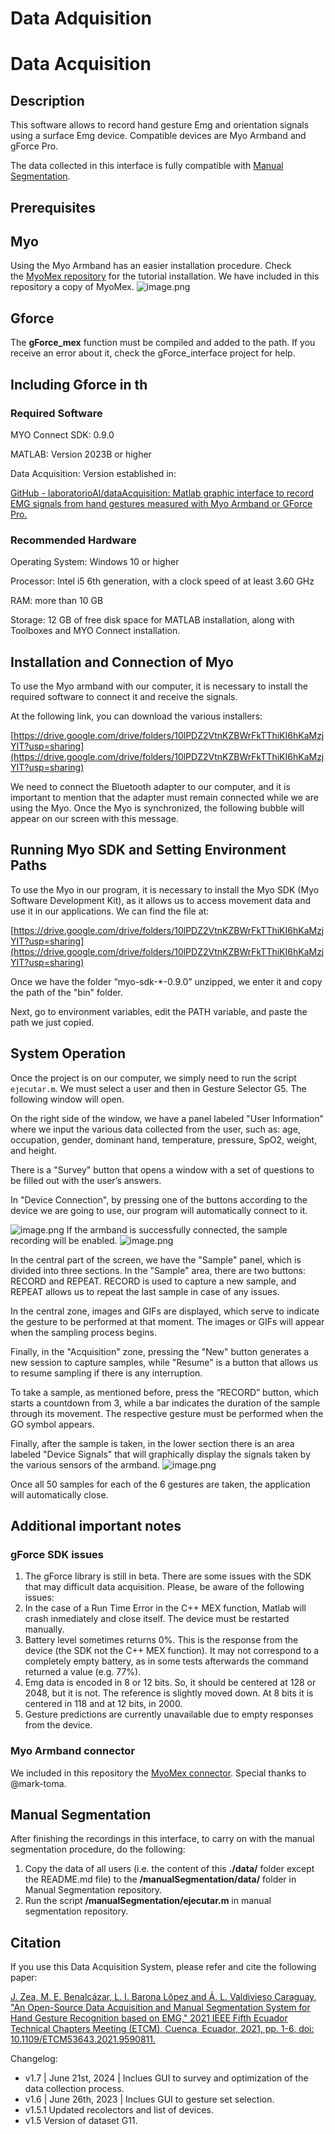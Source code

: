 # Data Adquisition

# Data Acquisition

## **Description**

This software allows to record hand gesture Emg and orientation signals using a surface Emg device. Compatible devices are Myo Armband and gForce Pro.

The data collected in this interface is fully compatible with [Manual Segmentation](https://github.com/laboratorioAI/manualSegmentation).

## **Prerequisites**

## **Myo**

Using the Myo Armband has an easier installation procedure. Check the [MyoMex repository](https://github.com/mark-toma/MyoMex) for the tutorial installation. We have included in this repository a copy of MyoMex.
![image.png](/images/README/image2.png)

## **Gforce**

The **gForce_mex** function must be compiled and added to the path. If you receive an error about it, check the gForce_interface project for help.

## Including Gforce in th

### Required Software

MYO Connect SDK: 0.9.0

MATLAB: Version 2023B or higher

Data Acquisition: Version established in:

[GitHub - laboratorioAI/dataAcquisition: Matlab graphic interface to record EMG signals from hand gestures measured with Myo Armband or GForce Pro.](https://github.com/laboratorioAI/dataAcquisition)

### Recommended Hardware

Operating System: Windows 10 or higher

Processor: Intel i5 6th generation, with a clock speed of at least 3.60 GHz

RAM: more than 10 GB

Storage: 12 GB of free disk space for MATLAB installation, along with Toolboxes and MYO Connect installation.

## **Installation and Connection of Myo**

To use the Myo armband with our computer, it is necessary to install the required software to connect it and receive the signals.

At the following link, you can download the various installers:

[https://drive.google.com/drive/folders/10lPDZ2VtnKZBWrFkTThiKI6hKaMzjYIT?usp=sharing](https://drive.google.com/drive/folders/10lPDZ2VtnKZBWrFkTThiKI6hKaMzjYIT?usp=sharing)

We need to connect the Bluetooth adapter to our computer, and it is important to mention that the adapter must remain connected while we are using the Myo. Once the Myo is synchronized, the following bubble will appear on our screen with this message.

## **Running Myo SDK and Setting Environment Paths**

To use the Myo in our program, it is necessary to install the Myo SDK (Myo Software Development Kit), as it allows us to access movement data and use it in our applications. We can find the file at:

[https://drive.google.com/drive/folders/10lPDZ2VtnKZBWrFkTThiKI6hKaMzjYIT?usp=sharing](https://drive.google.com/drive/folders/10lPDZ2VtnKZBWrFkTThiKI6hKaMzjYIT?usp=sharing)

Once we have the folder “myo-sdk-*-0.9.0” unzipped, we enter it and copy the path of the "bin" folder.

Next, go to environment variables, edit the PATH variable, and paste the path we just copied.

## **System Operation**

Once the project is on our computer, we simply need to run the script `ejecutar.m`. We must select a user and then in Gesture Selector G5. The following window will open.



On the right side of the window, we have a panel labeled "User Information" where we input the various data collected from the user, such as: age, occupation, gender, dominant hand, temperature, pressure, SpO2, weight, and height.

There is a "Survey" button that opens a window with a set of questions to be filled out with the user’s answers.

In "Device Connection", by pressing one of the buttons according to the device we are going to use, our program will automatically connect to it.

![image.png](/images/README/image1.png)
If the armband is successfully connected, the sample recording will be enabled.
![image.png](/images/README/image.png)

In the central part of the screen, we have the "Sample" panel, which is divided into three sections. In the "Sample" area, there are two buttons: RECORD and REPEAT. RECORD is used to capture a new sample, and REPEAT allows us to repeat the last sample in case of any issues.

In the central zone, images and GIFs are displayed, which serve to indicate the gesture to be performed at that moment. The images or GIFs will appear when the sampling process begins.

Finally, in the "Acquisition" zone, pressing the "New" button generates a new session to capture samples, while "Resume" is a button that allows us to resume sampling if there is any interruption.


To take a sample, as mentioned before, press the “RECORD” button, which starts a countdown from 3, while a bar indicates the duration of the sample through its movement. The respective gesture must be performed when the GO symbol appears.

Finally, after the sample is taken, in the lower section there is an area labeled "Device Signals" that will graphically display the signals taken by the various sensors of the armband.
![image.png](/images/README/image3.png)

Once all 50 samples for each of the 6 gestures are taken, the application will automatically close.

## **Additional important notes**

### **gForce SDK issues**

1. The gForce library is still in beta. There are some issues with the SDK that may difficult data acquisition. Please, be aware of the following issues:
2. In the case of a Run Time Error in the C++ MEX function, Matlab will crash inmediately and close itself. The device must be restarted manually.
3. Battery level sometimes returns 0%. This is the response from the device (the SDK not the C++ MEX function). It may not correspond to a completely empty battery, as in some tests afterwards the command returned a value (e.g. 77%).
4. Emg data is encoded in 8 or 12 bits. So, it should be centered at 128 or 2048, but it is not. The reference is slightly moved down. At 8 bits it is centered in 118 and at 12 bits, in 2000.
5. Gesture predictions are currently unavailable due to empty responses from the device.

### **Myo Armband connector**

We included in this repository the [MyoMex connector](https://github.com/mark-toma/MyoMex). Special thanks to @mark-toma.

## **Manual Segmentation**

After finishing the recordings in this interface, to carry on with the manual segmentation procedure, do the following:

1. Copy the data of all users (i.e. the content of this **./data/** folder except the README.md file) to the **/manualSegmentation/data/** folder in Manual Segmentation repository.
2. Run the script **/manualSegmentation/ejecutar.m** in manual segmentation repository.

## **Citation**

If you use this Data Acquisition System, please refer and cite the following paper:

[J. Zea, M. E. Benalcázar, L. I. Barona Lôpez and Á. L. Valdivieso Caraguay, "An Open-Source Data Acquisition and Manual Segmentation System for Hand Gesture Recognition based on EMG," 2021 IEEE Fifth Ecuador Technical Chapters Meeting (ETCM), Cuenca, Ecuador, 2021, pp. 1-6, doi: 10.1109/ETCM53643.2021.9590811.](https://github.com/laboratorioAI/dataAcquisition)

Changelog:

- v1.7 | June 21st, 2024 | Inclues GUI to survey and optimization of the data collection process.
- v1.6 | June 26th, 2023 | Inclues GUI to gesture set selection.
- v1.5.1 Updated recolectors and list of devices.
- v1.5 Version of dataset G11.
